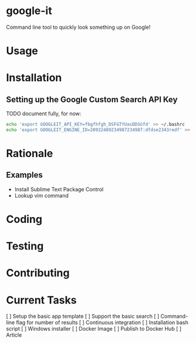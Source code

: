 # google-it

Command line tool to quickly look something up on Google!

# Usage

# Installation

## Setting up the Google Custom Search API Key

TODO document fully, for now:

```bash
echo 'export GOOGLEIT_API_KEY=fbgfhfgh_DSFGTYUasDDSGfd' >> ~/.bashrc
echo 'export GOOGLEIT_ENGINE_ID=20932489234987234987:dfdse2343redf' >> ~/.bashrc
```

# Rationale

## Examples

- Install Sublime Text Package Control
- Lookup vim command

# Coding

# Testing

# Contributing

# Current Tasks

[ ] Setup the basic app template
[ ] Support the basic search
[ ] Command-line flag for number of results
[ ] Continuous integration
[ ] Installation bash script
[ ] Windows installer
[ ] Docker Image
[ ] Publish to Docker Hub
[ ] Article

